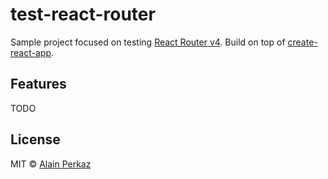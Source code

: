# test-react-router

Sample project focused on testing [React Router v4](https://reacttraining.com/react-router/).
Build on top of [create-react-app]().

## Features
TODO

## License
MIT © [Alain Perkaz](https://aperkaz.github.io)